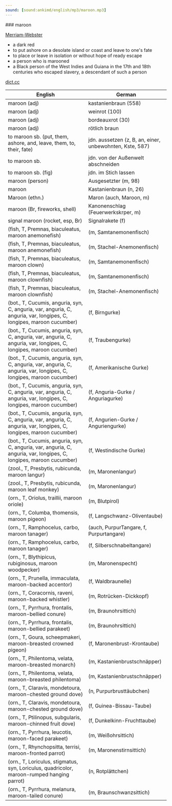 ```yaml
---
sound: [sound:ankimd/english/mp3/maroon.mp3]
---
```


\### maroon

[Merriam-Webster](https://www.merriam-webster.com/dictionary/maroon)

- a dark red
- to put ashore on a desolate island or coast and leave to one's fate
- to place or leave in isolation or without hope of ready escape
- a person who is marooned
- a Black person of the West Indies and Guiana in the 17th and 18th centuries who escaped slavery, a descendant of such a person

[dict.cc](https://www.dict.cc/maroon)

| English        | German       |
| -------------- | ------------ |
| maroon (adj) | kastanienbraun (558) |
| maroon (adj) | weinrot (100) |
| maroon (adj) | bordeauxrot (30) |
| maroon (adj) | rötlich braun |
| to maroon sb. (put, them, ashore, and, leave, them, to, their, fate) | jdn. aussetzen (z, B, an, einer, unbewohnten, Kste, 587) |
| to maroon sb. | jdn. von der Außenwelt abschneiden |
| to maroon sb. (fig) | jdn. im Stich lassen |
| maroon (person) | Ausgesetzter (m, 98) |
| maroon | Kastanienbraun (n, 26) |
| Maroon (ethn.) | Maron (auch, Maroon, m) |
| maroon (Br, fireworks, shell) | Kanonenschlag (Feuerwerkskrper, m) |
| signal maroon (rocket, esp, Br) | Signalrakete (f) |
|  (fish, T, Premnas, biaculeatus, maroon anemonefish) |  (m, Samtanemonenfisch) |
|  (fish, T, Premnas, biaculeatus, maroon anemonefish) |  (m, Stachel-Anemonenfisch) |
|  (fish, T, Premnas, biaculeatus, maroon clown) |  (m, Samtanemonenfisch) |
|  (fish, T, Premnas, biaculeatus, maroon clownfish) |  (m, Samtanemonenfisch) |
|  (fish, T, Premnas, biaculeatus, maroon clownfish) |  (m, Stachel-Anemonenfisch) |
|  (bot., T, Cucumis, anguria, syn, C, anguria, var, anguria, C, anguria, var, longipes, C, longipes, maroon cucumber) |  (f, Birngurke) |
|  (bot., T, Cucumis, anguria, syn, C, anguria, var, anguria, C, anguria, var, longipes, C, longipes, maroon cucumber) |  (f, Traubengurke) |
|  (bot., T, Cucumis, anguria, syn, C, anguria, var, anguria, C, anguria, var, longipes, C, longipes, maroon cucumber) |  (f, Amerikanische Gurke) |
|  (bot., T, Cucumis, anguria, syn, C, anguria, var, anguria, C, anguria, var, longipes, C, longipes, maroon cucumber) |  (f, Anguria-Gurke / Anguriagurke) |
|  (bot., T, Cucumis, anguria, syn, C, anguria, var, anguria, C, anguria, var, longipes, C, longipes, maroon cucumber) |  (f, Angurien-Gurke / Anguriengurke) |
|  (bot., T, Cucumis, anguria, syn, C, anguria, var, anguria, C, anguria, var, longipes, C, longipes, maroon cucumber) |  (f, Westindische Gurke) |
|  (zool., T, Presbytis, rubicunda, maroon langur) |  (m, Maronenlangur) |
|  (zool., T, Presbytis, rubicunda, maroon leaf monkey) |  (m, Maronenlangur) |
|  (orn., T, Oriolus, traillii, maroon oriole) |  (m, Blutpirol) |
|  (orn., T, Columba, thomensis, maroon pigeon) |  (f, Langschwanz-Oliventaube) |
|  (orn., T, Ramphocelus, carbo, maroon tanager) |  (auch, PurpurTangare, f, Purpurtangare) |
|  (orn., T, Ramphocelus, carbo, maroon tanager) |  (f, Silberschnabeltangare) |
|  (orn., T, Blythipicus, rubiginosus, maroon woodpecker) |  (m, Maronenspecht) |
|  (orn., T, Prunella, immaculata, maroon-backed accentor) |  (f, Waldbraunelle) |
|  (orn., T, Coracornis, raveni, maroon-backed whistler) |  (m, Rotrücken-Dickkopf) |
|  (orn., T, Pyrrhura, frontalis, maroon-bellied conure) |  (m, Braunohrsittich) |
|  (orn., T, Pyrrhura, frontalis, maroon-bellied parakeet) |  (m, Braunohrsittich) |
|  (orn., T, Goura, scheepmakeri, maroon-breasted crowned pigeon) |  (f, Maronenbrust-Krontaube) |
|  (orn., T, Philentoma, velata, maroon-breasted monarch) |  (m, Kastanienbrustschnäpper) |
|  (orn., T, Philentoma, velata, maroon-breasted philentoma) |  (m, Kastanienbrustschnäpper) |
|  (orn., T, Claravis, mondetoura, maroon-chested ground dove) |  (n, Purpurbrusttäubchen) |
|  (orn., T, Claravis, mondetoura, maroon-chested ground dove) |  (f, Guinea-Bissau-Taube) |
|  (orn., T, Ptilinopus, subgularis, maroon-chinned fruit dove) |  (f, Dunkelkinn-Fruchttaube) |
|  (orn., T, Pyrrhura, leucotis, maroon-faced parakeet) |  (m, Weißohrsittich) |
|  (orn., T, Rhynchopsitta, terrisi, maroon-fronted parrot) |  (m, Maronenstirnsittich) |
|  (orn., T, Loriculus, stigmatus, syn, Loriculus, quadricolor, maroon-rumped hanging parrot) |  (n, Rotplättchen) |
|  (orn., T, Pyrrhura, melanura, maroon-tailed conure) |  (m, Braunschwanzsittich) |
